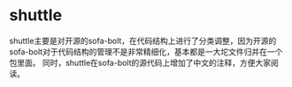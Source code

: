 # shuttle
shuttle主要是对开源的sofa-bolt，在代码结构上进行了分类调整，因为开源的sofa-bolt对于代码结构的管理不是非常精细化，基本都是一大坨文件归并在一个包里面。
同时，shuttle在sofa-bolt的源代码上增加了中文的注释，方便大家阅读。
